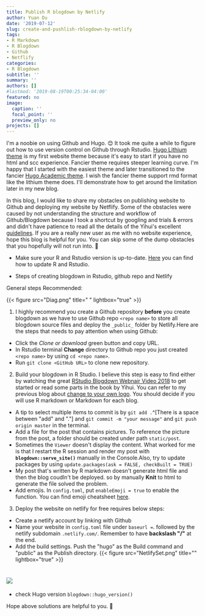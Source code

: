 ```yaml
---
title: Publish R blogdown by Netlify
author: Yuan Du
date: '2019-07-12'
slug: create-and-pushlish-rblogdown-by-netlify
tags:
- R Markdown
- R Blogdown
- Github
- Netflify
categories: 
- R Blogdown
subtitle: ''
summary: ''
authors: []
#lastmod: '2019-08-19T00:25:34-04:00'
featured: no
image:
  caption: ''
  focal_point: ''
  preview_only: no
projects: []
---
```

I'm a noobie on using Github and Hugo. :blush: It took me quite a while to figure out how to use version control on Github through Rstudio. [Hugo Lithium theme](https://github.com/yihui/hugo-lithium) is my first website theme because it's easy to start if you have no html and scc experience. Fancier theme requires steeper learning curve. I'm happy that I started with the easiest theme and later transitioned to the fancier [Hugo Academic theme](https://github.com/gcushen/hugo-academic). I wish the fancier theme support rmd format like the lithium theme does. I'll demonstrate how to get around the limitation later in my new blog.

In this blog, I would like to share my obstacles on publishing website to Github and deploying my website by Netflify. Some of the obstacles were caused by not understanding the structure and workflow of Github/Blogdown because I took a shortcut by googling and trials & errors and didn't have patience to read all the details of the Yihui's excellent [guidelines](https://bookdown.org/yihui/blogdown/). If you are a really new user as me with no website experience, hope this blog is helpful for you. You can skip some of the dump obstacles that you hopefully will not run into. :pray:


- Make sure your R and Rstudio version is up-to-date. [Here](https://bootstrappers.umassmed.edu/bootstrappers-courses/courses/rCourse/Additional_Resources/Updating_R.html) you can find how to update R and Rstudio.

- Steps of creating blogdown in Rstudio, github repo and Netlify

General steps Recommended:


{{< figure src="Diag.png" title=" " lightbox="true" >}}

1. I highly recommend you create a Github repository **before** you create blogdown as we have to use Github repo `<repo name>` to store all blogdown source files and deploy the `_public_` folder by Netlify.Here are the steps that needs to pay attention when using Github:

  + Click the _Clone or download_ green button and copy URL.
  + In Rstudio terminal **Change** directory to Github repo you just created `<repo name>` by using `cd <repo name>`.
  + Run `git clone <GitHub URL>` to clone new repository.
  
2. Build your blogdown in R Studio. I believe this step is easy to find either by watching the great [RStudio Blogdown Webnair Video 2018](https://resources.rstudio.com/wistia-rstudio-conf-2018-2/create-and-maintain-websites-with-r-markdown-and-blogdown-yihui-xie-2) to get started or read some parts in the book by Yihui. You can refer to my previous blog about [change to your own logo](https://yuandu.netlify.com/2019/07/07/create-your-own-logo/). You should decide if you will use R markdown or Markdown for each blog.
  + A tip to select multiple items to commit is by `git add .`^[There is a space between "add" and "."] and `git commit -m "your message"` and `git push origin master` in the terminal.
  + Add a file for the post that contains pictures. To reference the picture from the post, a folder should be created under path `static/post`.
  + Sometimes the `Viewer` doesn't display the content. What worked for me is that I restart the R session and render my post with **`blogdown::serve_site()`** manually in the Console.Also, try to update packages by using `update.packages(ask = FALSE, checkBuilt = TRUE)`
  + My post that's written by R markdown doesn't generate html file and then the blog coudln't be deployed. so by manually **Knit** to html to generate the file solved the problem.
  + Add emojis. In `config.toml`, put `enableEmoji = true` to enable the function. You can find emoji cheatsheet [here](https://www.webfx.com/tools/emoji-cheat-sheet/).
  
3. Deploy the website on netlify for free requires below steps:
  + Create a netlify account by linking with Github
  + Name your website in `config.toml` file under `baseurl =`. followed by the netlify subdomain `.netlify.com/`. Remember to have **backslash "/"** at the end. 
  + Add the build settings. Push the "hugo" as the Build command and "public" as the Publish directory.
  {{< figure src="NetlifySet.png" title="" lightbox="true" >}}
#  ![](/post/2019-07-12-create-and-pushlish-rblogdown-by-netlify_files/NetlifySet.#png)
  + check Hugo version `blogdown::hugo_version()`

Hope above solutions are helpful to you. :beers:
